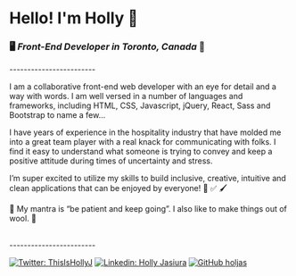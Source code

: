 <h1> Hello! I'm Holly 👋 </h1>

<h3>🖥️  <em>Front-End Developer in Toronto, Canada</em> 🍁</h3>
------------------------
<br/>
<p>I am a collaborative front-end web developer with an eye for detail and a way with words. I am well versed in a number of languages and frameworks, including HTML, CSS, Javascript, jQuery, React, Sass and Bootstrap to name a few…</p>

<p>I have years of experience in the hospitality industry that have molded me into a great team player with a real knack for communicating with folks.  I find it easy to understand what someone is trying to convey and keep a positive attitude during times of uncertainty and stress. </p>

<p>I’m super excited to utilize my skills to build inclusive, creative, intuitive and clean applications that can be enjoyed by everyone! 🌈 ✅ 🖌️</p>

<p>🙏 My mantra is “be patient and keep going”. I also like to make things out of wool. 🧣</p>
<br/>
------------------------

[![Twitter: ThisIsHollyJ](https://img.shields.io/twitter/follow/ThisIsHollyJ?style=social)](https://twitter.com/ThisIsHollyJ)
[![Linkedin: Holly Jasiura](https://img.shields.io/badge/-hollyjasiura-blue?style=flat-square&logo=Linkedin&logoColor=white&link=https://www.linkedin.com/in/hollyjasiura/)](https://www.linkedin.com/in/hollyjasiura/)
[![GitHub holjas](https://img.shields.io/github/followers/holjas?label=follow&style=social)](https://github.com/holjas)
